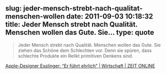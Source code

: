 slug: jeder-mensch-strebt-nach-qualitat-menschen-wollen
date: 2011-09-03 10:18:32
title: Jeder Mensch strebt nach Qualität. Menschen wollen das Gute. Sie...
type: quote
---

> Jeder Mensch strebt nach Qualität. Menschen wollen das Gute. Sie ziehen das Schöne dem Schlechten vor. Denn sie spüren, dass schlechte Produkte ein Relikt primitiven Denkens sind.

[Apple-Designer Esslinger: “Er führt ehrlich” | Wirtschaft | ZEIT ONLINE](http://www.zeit.de/2011/36/Apple-Interview-Esslinger)
